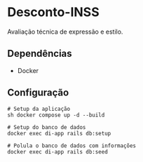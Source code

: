 # Desconto-INSS
Avaliação técnica de expressão e estilo.

## Dependências

- Docker

## Configuração

```
# Setup da aplicação
sh docker compose up -d --build

# Setup do banco de dados
docker exec di-app rails db:setup

# Polula o banco de dados com informações
docker exec di-app rails db:seed
```
